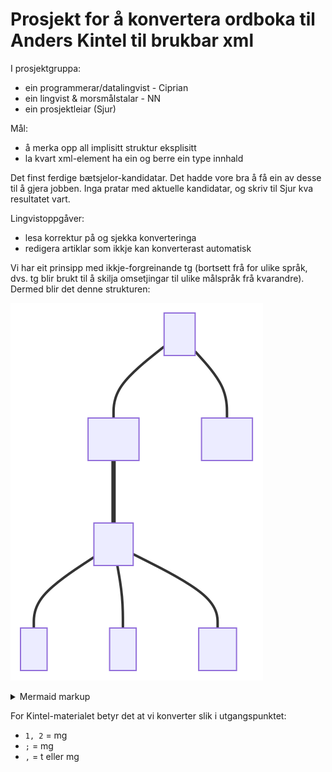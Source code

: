 # Prosjekt for å konvertera ordboka til Anders Kintel til brukbar xml

I prosjektgruppa:
* ein programmerar/datalingvist - Ciprian
* ein lingvist & morsmålstalar - NN
* ein prosjektleiar (Sjur)

Mål:
* å merka opp all implisitt struktur eksplisitt
* la kvart xml-element ha ein og berre ein type innhald

Det finst ferdige bætsjelor-kandidatar. Det hadde vore bra å få ein av desse til
å gjera jobben. Inga pratar med aktuelle kandidatar, og skriv til Sjur kva
resultatet vart.

Lingvistoppgåver:
* lesa korrektur på og sjekka konverteringa
* redigera artiklar som ikkje kan konverterast automatisk

Vi har eit prinsipp med ikkje-forgreinande tg (bortsett frå for ulike språk,
dvs. tg blir brukt til å skilja omsetjingar til ulike målspråk frå kvarandre).
Dermed blir det denne strukturen:

<!-- generated by mermaid compile action - START -->
![~mermaid diagram 1~](../mermaid-svgs/dict_docs_admin_Prosjektplanlegging-md-1.svg)
<details>
  <summary>Mermaid markup</summary>

```mermaid
flowchart TD
    e --- mg1[mg]
    e --- mg2[mg]
    mg1 === tg
    tg --- t1[t]
    tg --- t2[t]
    tg --- tn[...]
```

</details>
<!-- generated by mermaid compile action - END -->

For Kintel-materialet betyr det at vi konverter slik i utgangspunktet:

* `1, 2` = mg
* `;`    = mg 
* `,`    = t eller mg
